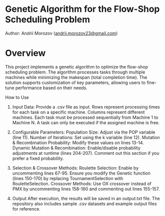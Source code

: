 # Genetic Algorithm for the Flow-Shop Scheduling Problem
Author: Andrii Morozov (andrii.morozov23@gmail.com)

# Overview
This project implements a genetic algorithm to optimize the flow-shop scheduling problem. The algorithm processes tasks through multiple machines while minimizing the makespan (total completion time). The solution supports customization of key parameters, allowing users to fine-tune performance based on their needs.

How to Use
1. Input Data:
Provide a .csv file as input.
Rows represent processing times for each task on a specific machine.
Columns represent different machines.
Each task must be processed sequentially from Machine 1 to Machine N.
A task can only be executed if the assigned machine is free.


2. Configurable Parameters:
Population Size: Adjust via the POP variable (line 11).
Number of Iterations: Set using the k variable (line 12).
Mutation & Recombination Probability: Modify these values on lines 13-14.
Dynamic Mutation & Recombination:
Enable/disable probability adjustments at runtime (lines 204-207).
Comment out this section if you prefer a fixed probability.


3. Selection & Crossover Methods:
Roulette Selection:
Enable by uncommenting lines 67-95.
Ensure you modify the Genetic function (lines 150-170) by replacing TournamentSelection with RouletteSelection.
Crossover Methods:
Use OX crossover instead of PMX by uncommenting lines 158-160 and commenting out lines 155-157.


4. Output
After execution, the results will be saved in an output.txt file. The repository also includes sample .csv datasets and example output files for reference.
